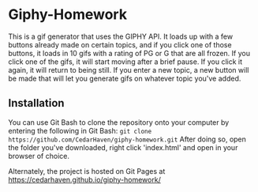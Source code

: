 # Giphy-Homework
This is a gif generator that uses the GIPHY API. It loads up with a few buttons already made on certain topics, and if you click one of those buttons, it loads in 10 gifs with a rating of PG or G that are all frozen. If you click one of the gifs, it will start moving after a brief pause. If you click it again, it will return to being still. If you enter a new topic, a new button will be made that will let you generate gifs on whatever topic you've added.

## Installation

You can use Git Bash to clone the repository onto your computer by entering the following in Git Bash:
```git clone https://github.com/CedarHaven/giphy-homework.git```
After doing so, open the folder you've downloaded, right click 'index.html' and open in your browser of choice.

Alternately, the project is hosted on Git Pages at https://cedarhaven.github.io/giphy-homework/